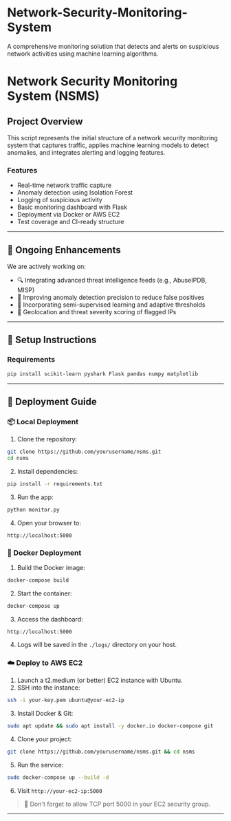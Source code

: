 # Network-Security-Monitoring-System
A comprehensive monitoring solution that detects and alerts on suspicious network activities using machine learning algorithms.
# Network Security Monitoring System (NSMS)

## Project Overview
This script represents the initial structure of a network security monitoring system that captures traffic, applies machine learning models to detect anomalies, and integrates alerting and logging features.

### Features
- Real-time network traffic capture
- Anomaly detection using Isolation Forest
- Logging of suspicious activity
- Basic monitoring dashboard with Flask
- Deployment via Docker or AWS EC2
- Test coverage and CI-ready structure

---

## 🔭 Ongoing Enhancements
We are actively working on:
- 🔍 Integrating advanced threat intelligence feeds (e.g., AbuseIPDB, MISP)
- 🎯 Improving anomaly detection precision to reduce false positives
- 🧠 Incorporating semi-supervised learning and adaptive thresholds
- 📡 Geolocation and threat severity scoring of flagged IPs

---

## 🧪 Setup Instructions

### Requirements
```bash
pip install scikit-learn pyshark Flask pandas numpy matplotlib
```

---

## 🚀 Deployment Guide

### 📦 Local Deployment
1. Clone the repository:
```bash
git clone https://github.com/yourusername/nsms.git
cd nsms
```

2. Install dependencies:
```bash
pip install -r requirements.txt
```

3. Run the app:
```bash
python monitor.py
```

4. Open your browser to:
```
http://localhost:5000
```

### 🐳 Docker Deployment
1. Build the Docker image:
```bash
docker-compose build
```

2. Start the container:
```bash
docker-compose up
```

3. Access the dashboard:
```
http://localhost:5000
```

4. Logs will be saved in the `./logs/` directory on your host.

### ☁️ Deploy to AWS EC2
1. Launch a t2.medium (or better) EC2 instance with Ubuntu.
2. SSH into the instance:
```bash
ssh -i your-key.pem ubuntu@your-ec2-ip
```
3. Install Docker & Git:
```bash
sudo apt update && sudo apt install -y docker.io docker-compose git
```
4. Clone your project:
```bash
git clone https://github.com/yourusername/nsms.git && cd nsms
```
5. Run the service:
```bash
sudo docker-compose up --build -d
```
6. Visit `http://your-ec2-ip:5000`

> 🔐 Don't forget to allow TCP port 5000 in your EC2 security group.

---
